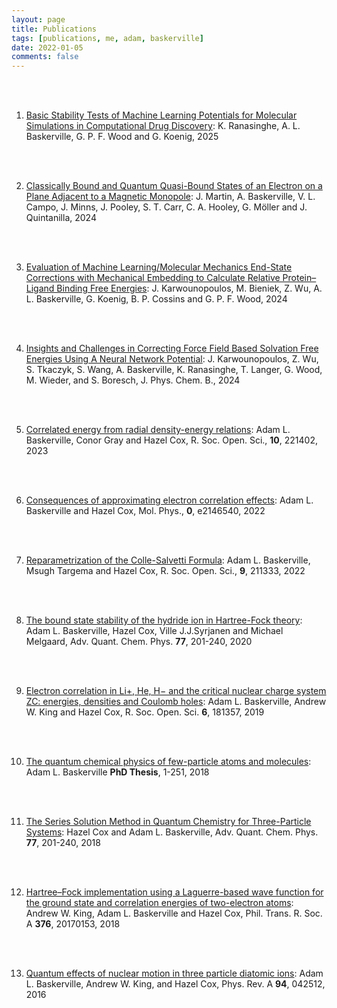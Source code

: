 ```yaml
---
layout: page
title: Publications
tags: [publications, me, adam, baskerville]
date: 2022-01-05
comments: false
---
```


<ol>

<br/><br/>
<li><a href="https://arxiv.org/html/2503.11537v1" target="_blank">Basic Stability Tests of Machine Learning Potentials for Molecular Simulations in Computational Drug Discovery</a>: K. Ranasinghe, A. L. Baskerville, G. P. F. Wood and G. Koenig, 2025</li>

<br/><br/>
<li><a href="https://arxiv.org/abs/2501.04406v1" target="_blank">Classically Bound and Quantum Quasi-Bound States of an Electron on a Plane Adjacent to a Magnetic Monopole</a>: J. Martin, A. Baskerville, V. L. Campo, J. Minns, J. Pooley, S. T. Carr, C. A. Hooley, G. Möller and J. Quintanilla, 2024</li>

<br/><br/>
<li><a href="https://pubs.acs.org/doi/full/10.1021/acs.jctc.4c01427" target="_blank">Evaluation of Machine Learning/Molecular Mechanics End-State Corrections with Mechanical Embedding to Calculate Relative Protein–Ligand Binding Free Energies</a>: J. Karwounopoulos, M. Bieniek, Z. Wu, A. L. Baskerville, G. Koenig, B. P. Cossins and G. P. F. Wood, 2024</li>

<br/><br/>
<li><a href="https://pubs.acs.org/doi/10.1021/acs.jpcb.4c01417" target="_blank">Insights and Challenges in Correcting Force Field Based Solvation Free Energies Using A Neural Network Potential</a>: J. Karwounopoulos, Z. Wu, S. Tkaczyk, S. Wang, A. Baskerville, K. Ranasinghe, T. Langer, G. Wood, M. Wieder, and S. Boresch, J. Phys. Chem. B., 2024</li>

<br/><br/>
<li><a href="https://royalsocietypublishing.org/doi/10.1098/rsos.221402" target="_blank">Correlated energy from radial density-energy relations</a>: Adam L. Baskerville, Conor Gray and Hazel Cox, R. Soc. Open. Sci., <b>10</b>, 221402, 2023</li>

<br/><br/>
<li><a href="https://www.tandfonline.com/doi/full/10.1080/00268976.2022.2146540?src=" target="_blank">Consequences of approximating electron correlation effects</a>: Adam L. Baskerville and Hazel Cox, Mol. Phys., <b>0</b>, e2146540, 2022</li>

<br/><br/>
<li><a href="https://royalsocietypublishing.org/doi/10.1098/rsos.211333" target="_blank">Reparametrization of the Colle-Salvetti Formula</a>: Adam L. Baskerville, Msugh Targema and Hazel Cox, R. Soc. Open. Sci., <b>9</b>, 211333, 2022</li>

<br/><br/>
<li><a href="https://www.sciencedirect.com/science/article/pii/S006532762030006X?via%3Dihub" target="_blank">The bound state stability of the hydride ion in Hartree-Fock theory</a>:
Adam L. Baskerville, Hazel Cox, Ville J.J.Syrjanen and Michael Melgaard, Adv. Quant. Chem. Phys. <b>77</b>, 201-240, 2020</li>

<br/><br/>
<li><a href="https://royalsocietypublishing.org/doi/full/10.1098/rsos.181357" target="_blank">Electron correlation in Li+, He, H− and the critical nuclear charge system ZC: energies, densities and Coulomb holes</a>:
Adam L. Baskerville, Andrew W. King and Hazel Cox, R. Soc. Open. Sci. <b>6</b>, 181357, 2019</li>

<br/><br/>
<li><a href="http://sro.sussex.ac.uk/id/eprint/77136/1/Baskerville%2C%20Adam.pdf" target="_blank">The quantum chemical physics of
few-particle atoms and molecules</a>:
Adam L. Baskerville <b>PhD Thesis</b>, 1-251, 2018</li>

<br/><br/>
<li><a href="https://www.sciencedirect.com/science/article/pii/S0065327618300042" target="_blank">The Series Solution Method in Quantum Chemistry for Three-Particle Systems</a>:
Hazel Cox and Adam L. Baskerville, Adv. Quant. Chem. Phys. <b>77</b>, 201-240, 2018</li>

<br/><br/>
<li><a href="http://rsta.royalsocietypublishing.org/content/376/2115/20170153" target="_blank">Hartree–Fock implementation using a Laguerre-based wave function for the ground state and correlation energies of two-electron atoms</a>:
Andrew W. King, Adam L. Baskerville and Hazel Cox, Phil. Trans. R. Soc. A <b>376</b>, 20170153, 2018</li>

<br/><br/>
<li><a href="http://journals.aps.org/pra/abstract/10.1103/PhysRevA.94.042512" target="_blank">Quantum effects of nuclear motion in three particle diatomic ions</a>:
Adam L. Baskerville, Andrew W. King, and Hazel Cox, Phys. Rev. A <b>94</b>, 042512, 2016</li>
